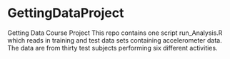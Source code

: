 # GettingDataProject
Getting Data Course Project
This repo contains one script run_Analysis.R which reads in training and test data sets containing accelerometer data.  The data are from thirty test subjects performing six different activities.